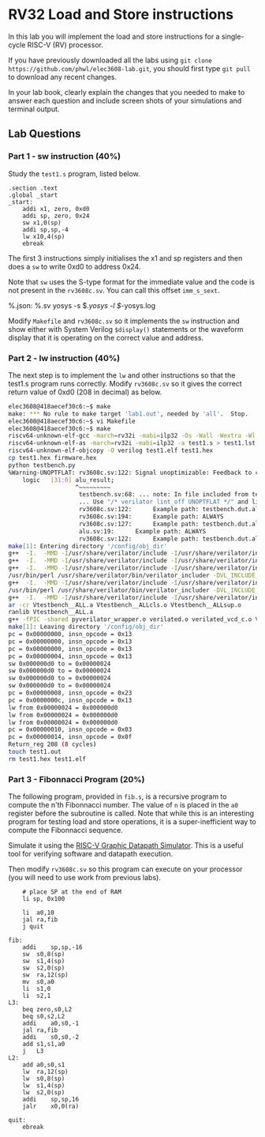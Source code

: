 # RV32 Load and Store instructions

In this lab you will implement the load and store instructions for
a single-cycle RISC-V (RV) processor.

If you have previously downloaded all the labs using ```git clone https://github.com/phwl/elec3608-lab.git```, you should first type ```git pull``` to download any recent changes.

In your lab book, clearly explain the changes that you needed to make
to answer each question and include screen shots of your simulations
and terminal output.

## Lab Questions
### Part 1 - sw instruction (40%) 
Study the ```test1.s``` program, listed below. 

```assembly
.section .text
.global _start
_start:
    addi x1, zero, 0xd0
    addi sp, zero, 0x24
    sw x1,0(sp)
    addi sp,sp,-4
    lw x10,4(sp)
    ebreak
```
The first 3 instructions simply initialises the x1 and sp registers and then does a ```sw``` to write 0xd0 to address 0x24. 

Note that ```sw``` uses the S-type format for the immediate value and the code is not present in the ```rv3608c.sv```. You can call this offset ```imm_s_sext```.

%.json: %.sv
	yosys -s $*.yosys -l $*-yosys.log

Modify ```Makefile``` and ```rv3608c.sv``` so it implements the ```sw``` instruction and show either with System Verilog
```$display()``` statements or the waveform display that it is operating
on the correct value and address. 

### Part 2 - lw instruction (40%) 
The next step is to implement the ```lw``` and other instructions so that the test1.s program runs correctly. Modify ```rv3608c.sv``` so it
gives the correct return value of 0xd0 (208 in decimal) as below.

```bash
elec3608@418aecef30c6:~$ make
make: *** No rule to make target 'lab1.out', needed by 'all'.  Stop.
elec3608@418aecef30c6:~$ vi Makefile 
elec3608@418aecef30c6:~$ make
riscv64-unknown-elf-gcc -march=rv32i -mabi=ilp32 -Os -Wall -Wextra -Wl,-Bstatic,-T,sections.lds,--strip-debug -ffreestanding -nostdlib -o test1.elf test1.s
riscv64-unknown-elf-as -march=rv32i -mabi=ilp32 -a test1.s > test1.lst
riscv64-unknown-elf-objcopy -O verilog test1.elf test1.hex
cp test1.hex firmware.hex
python testbench.py 
%Warning-UNOPTFLAT: rv3608c.sv:122: Signal unoptimizable: Feedback to clock or circular logic: 'testbench.dut.alu_result'
    logic   [31:0] alu_result;
                   ^~~~~~~~~~
                    testbench.sv:68: ... note: In file included from testbench.sv
                    ... Use "/* verilator lint_off UNOPTFLAT */" and lint_on around source to disable this message.
                    rv3608c.sv:122:      Example path: testbench.dut.alu_result
                    rv3608c.sv:194:      Example path: ALWAYS
                    rv3608c.sv:127:      Example path: testbench.dut.alu_op
                    alu.sv:19:      Example path: ALWAYS
                    rv3608c.sv:122:      Example path: testbench.dut.alu_result
make[1]: Entering directory '/config/obj_dir'
g++  -I.  -MMD -I/usr/share/verilator/include -I/usr/share/verilator/include/vltstd -DVM_COVERAGE=0 -DVM_SC=0 -DVM_TRACE=1 -faligned-new -fcf-protection=none -Wno-bool-operation -Wno-sign-compare -Wno-uninitialized -Wno-unused-but-set-variable -Wno-unused-parameter -Wno-unused-variable -Wno-shadow     -fPIC -shared --std=c++11 -DVL_USER_FINISH   -c -o pyverilator_wrapper.o ../obj_dir/pyverilator_wrapper.cpp
g++  -I.  -MMD -I/usr/share/verilator/include -I/usr/share/verilator/include/vltstd -DVM_COVERAGE=0 -DVM_SC=0 -DVM_TRACE=1 -faligned-new -fcf-protection=none -Wno-bool-operation -Wno-sign-compare -Wno-uninitialized -Wno-unused-but-set-variable -Wno-unused-parameter -Wno-unused-variable -Wno-shadow     -fPIC -shared --std=c++11 -DVL_USER_FINISH   -c -o verilated.o /usr/share/verilator/include/verilated.cpp
g++  -I.  -MMD -I/usr/share/verilator/include -I/usr/share/verilator/include/vltstd -DVM_COVERAGE=0 -DVM_SC=0 -DVM_TRACE=1 -faligned-new -fcf-protection=none -Wno-bool-operation -Wno-sign-compare -Wno-uninitialized -Wno-unused-but-set-variable -Wno-unused-parameter -Wno-unused-variable -Wno-shadow     -fPIC -shared --std=c++11 -DVL_USER_FINISH   -c -o verilated_vcd_c.o /usr/share/verilator/include/verilated_vcd_c.cpp
/usr/bin/perl /usr/share/verilator/bin/verilator_includer -DVL_INCLUDE_OPT=include Vtestbench.cpp > Vtestbench__ALLcls.cpp
g++  -I.  -MMD -I/usr/share/verilator/include -I/usr/share/verilator/include/vltstd -DVM_COVERAGE=0 -DVM_SC=0 -DVM_TRACE=1 -faligned-new -fcf-protection=none -Wno-bool-operation -Wno-sign-compare -Wno-uninitialized -Wno-unused-but-set-variable -Wno-unused-parameter -Wno-unused-variable -Wno-shadow     -fPIC -shared --std=c++11 -DVL_USER_FINISH   -c -o Vtestbench__ALLcls.o Vtestbench__ALLcls.cpp
/usr/bin/perl /usr/share/verilator/bin/verilator_includer -DVL_INCLUDE_OPT=include Vtestbench__Trace.cpp Vtestbench__Syms.cpp Vtestbench__Trace__Slow.cpp > Vtestbench__ALLsup.cpp
g++  -I.  -MMD -I/usr/share/verilator/include -I/usr/share/verilator/include/vltstd -DVM_COVERAGE=0 -DVM_SC=0 -DVM_TRACE=1 -faligned-new -fcf-protection=none -Wno-bool-operation -Wno-sign-compare -Wno-uninitialized -Wno-unused-but-set-variable -Wno-unused-parameter -Wno-unused-variable -Wno-shadow     -fPIC -shared --std=c++11 -DVL_USER_FINISH   -c -o Vtestbench__ALLsup.o Vtestbench__ALLsup.cpp
ar -cr Vtestbench__ALL.a Vtestbench__ALLcls.o Vtestbench__ALLsup.o
ranlib Vtestbench__ALL.a
g++ -fPIC -shared pyverilator_wrapper.o verilated.o verilated_vcd_c.o Vtestbench__ALL.a    -o Vtestbench -lm -lstdc++ 
make[1]: Leaving directory '/config/obj_dir'
pc = 0x00000000, insn_opcode = 0x13
pc = 0x00000000, insn_opcode = 0x13
pc = 0x00000000, insn_opcode = 0x13
pc = 0x00000004, insn_opcode = 0x13
sw 0x000000d0 to = 0x00000024
sw 0x000000d0 to = 0x00000024
sw 0x000000d0 to = 0x00000024
sw 0x000000d0 to = 0x00000024
pc = 0x00000008, insn_opcode = 0x23
pc = 0x0000000c, insn_opcode = 0x13
lw from 0x00000024 = 0x000000d0
lw from 0x00000024 = 0x000000d0
lw from 0x00000024 = 0x000000d0
pc = 0x00000010, insn_opcode = 0x03
pc = 0x00000014, insn_opcode = 0x0f
Return_reg 208 (8 cycles)
touch test1.out
rm test1.hex test1.elf
```

### Part 3 - Fibonnacci Program (20%) 
The following program, provided in ```fib.s```, is a recursive program to compute the n'th Fibonnacci
number. The value of ```n``` is placed in the ```a0``` register before the subroutine is called. Note that while this is an interesting program for testing load and store operations, it is a super-inefficient way to compute the Fibonnacci sequence.

Simulate it using the [RISC-V Graphic Datapath Simulator](https://jesse-r-s-hines.github.io/RISC-V-Graphical-Datapath-Simulator/). This is a useful
tool for verifying software and datapath execution.

Then modify ```rv3608c.sv``` so this program can execute on your processor (you
will need to use work from previous labs).

```assembly
    # place SP at the end of RAM
    li sp, 0x100

	li	a0,10
	jal ra,fib
	j quit

fib:
	addi	sp,sp,-16
	sw	s0,8(sp)
	sw	s1,4(sp)
	sw	s2,0(sp)
	sw	ra,12(sp)
	mv	s0,a0
	li	s1,0
	li	s2,1
L3:
	beq	zero,s0,L2
	beq	s0,s2,L2
	addi	a0,s0,-1
	jal ra,fib
	addi	s0,s0,-2
	add	s1,s1,a0
	j	L3
L2:
	add	a0,s0,s1
	lw	ra,12(sp)
	lw	s0,8(sp)
	lw	s1,4(sp)
	lw	s2,0(sp)
	addi	sp,sp,16
	jalr	x0,0(ra)

quit:
    ebreak
```
